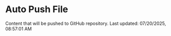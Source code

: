 # Auto Push File

Content that will be pushed to GitHub repository.
Last updated: 07/20/2025, 08:57:01 AM